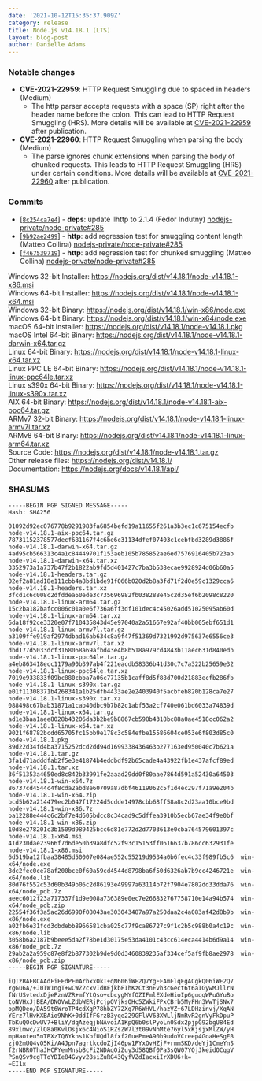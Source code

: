 ```yaml
---
date: '2021-10-12T15:35:37.909Z'
category: release
title: Node.js v14.18.1 (LTS)
layout: blog-post
author: Danielle Adams
---
```


### Notable changes

- **CVE-2021-22959**: HTTP Request Smuggling due to spaced in headers (Medium)
  - The http parser accepts requests with a space (SP) right after the header name before the colon. This can lead to HTTP Request Smuggling (HRS). More details will be available at [CVE-2021-22959](https://cve.mitre.org/cgi-bin/cvename.cgi?name=CVE-2021-22959) after publication.
- **CVE-2021-22960**: HTTP Request Smuggling when parsing the body (Medium)
  - The parse ignores chunk extensions when parsing the body of chunked requests. This leads to HTTP Request Smuggling (HRS) under certain conditions. More details will be available at [CVE-2021-22960](https://cve.mitre.org/cgi-bin/cvename.cgi?name=CVE-2021-22960) after publication.

### Commits

- [[`8c254ca7e4`](https://github.com/nodejs/node/commit/8c254ca7e4)] - **deps**: update llhttp to 2.1.4 (Fedor Indutny) [nodejs-private/node-private#285](https://github.com/nodejs-private/node-private/pull/285)
- [[`9b92ae2499`](https://github.com/nodejs/node/commit/9b92ae2499)] - **http**: add regression test for smuggling content length (Matteo Collina) [nodejs-private/node-private#285](https://github.com/nodejs-private/node-private/pull/285)
- [[`f467539719`](https://github.com/nodejs/node/commit/f467539719)] - **http**: add regression test for chunked smuggling (Matteo Collina) [nodejs-private/node-private#285](https://github.com/nodejs-private/node-private/pull/285)

Windows 32-bit Installer: https://nodejs.org/dist/v14.18.1/node-v14.18.1-x86.msi \
Windows 64-bit Installer: https://nodejs.org/dist/v14.18.1/node-v14.18.1-x64.msi \
Windows 32-bit Binary: https://nodejs.org/dist/v14.18.1/win-x86/node.exe \
Windows 64-bit Binary: https://nodejs.org/dist/v14.18.1/win-x64/node.exe \
macOS 64-bit Installer: https://nodejs.org/dist/v14.18.1/node-v14.18.1.pkg \
macOS Intel 64-bit Binary: https://nodejs.org/dist/v14.18.1/node-v14.18.1-darwin-x64.tar.gz \
Linux 64-bit Binary: https://nodejs.org/dist/v14.18.1/node-v14.18.1-linux-x64.tar.xz \
Linux PPC LE 64-bit Binary: https://nodejs.org/dist/v14.18.1/node-v14.18.1-linux-ppc64le.tar.xz \
Linux s390x 64-bit Binary: https://nodejs.org/dist/v14.18.1/node-v14.18.1-linux-s390x.tar.xz \
AIX 64-bit Binary: https://nodejs.org/dist/v14.18.1/node-v14.18.1-aix-ppc64.tar.gz \
ARMv7 32-bit Binary: https://nodejs.org/dist/v14.18.1/node-v14.18.1-linux-armv7l.tar.xz \
ARMv8 64-bit Binary: https://nodejs.org/dist/v14.18.1/node-v14.18.1-linux-arm64.tar.xz \
Source Code: https://nodejs.org/dist/v14.18.1/node-v14.18.1.tar.gz \
Other release files: https://nodejs.org/dist/v14.18.1/ \
Documentation: https://nodejs.org/docs/v14.18.1/api/

### SHASUMS

```
-----BEGIN PGP SIGNED MESSAGE-----
Hash: SHA256

01092d92ec076778b9291983fa6854befd19a11655f261a3b3ec1c675154ecfb  node-v14.18.1-aix-ppc64.tar.gz
78731152378577decf681167f4c6be6c31134dfef07403c1cebfbd3289d3886f  node-v14.18.1-darwin-x64.tar.gz
4ad95cb566313c4a1c84449701f153aeb105b785852ae6ed7576916405b723ab  node-v14.18.1-darwin-x64.tar.xz
3352973a1a737b47f2b1822ab9fd5d401427c7ba3b538ecae9928924d06b60a5  node-v14.18.1-headers.tar.gz
02ef2a81ad18e111cbb4a8bd1bde91f066b020d2b8a3fd71f2d0e59c1329cca6  node-v14.18.1-headers.tar.xz
3fcd1c6c008c2dfddea60ede3c735696982fb038288e45c2d35ef6b2098c8220  node-v14.18.1-linux-arm64.tar.gz
15c2ba182bafcc006c01a0e6f736a6ff3df101dec4c45026add51025095ab60d  node-v14.18.1-linux-arm64.tar.xz
6da18f92ce3320e07f710435843d45e97040a2a51667e92af40bb005ebf651d1  node-v14.18.1-linux-armv7l.tar.gz
a3109ffe919af2974dbad16ab634c8a9f47f51369d7321992d975637e6556ce3  node-v14.18.1-linux-armv7l.tar.xz
dbd177d5033dcf3168068a69afbd43e4b8b518a979cd4843b11aec631d840edb  node-v14.18.1-linux-ppc64le.tar.gz
a4eb863418ecc1179a90b397ab4f221eacdb58336b41d30c7c7a322b25659e32  node-v14.18.1-linux-ppc64le.tar.xz
7019e933833f09bc880cbba7a06c77135b1caff8d5f88d700d21883ecfb286fb  node-v14.18.1-linux-s390x.tar.gz
e01f11308371b4268341a1b25dfb4433ae2e2403940f5acbfeb820b128ca7e27  node-v14.18.1-linux-s390x.tar.xz
088498c67bab31871a1cab40dbc9b7b82c1abf53a2cf740e061bd6033a74839d  node-v14.18.1-linux-x64.tar.gz
ad1e3baa1aee8028b43206da3b2be9b8867cb598b4318bc88a0ae4518cc062a2  node-v14.18.1-linux-x64.tar.xz
9021f68782bcdd65705fc15bb9e178c3c584efbe15586604ce053e6f803d85c0  node-v14.18.1.pkg
89d22d34fd4ba3715252dcd2dd94d1699338436463b277163ed950040c7b621a  node-v14.18.1.tar.gz
3fa1d71adddfab2f5e3e41874b4eddbdf92b65cade4a43922fb1e437afcf89ed  node-v14.18.1.tar.xz
36f51353a4650ed8c842b33991fe2aaad29dd0f80aae7864d591a52430a64503  node-v14.18.1-win-x64.7z
86737cd4544c4f8cda2abd8e60709a87dbf46119062c5f1d4ec297f71a9e204b  node-v14.18.1-win-x64.zip
bcd5b62a214479ec2b047f17224d5cdde14978cbb68ff58a8c2d23aa10bce9bd  node-v14.18.1-win-x86.7z
ba12288e444c6c2bf7e4d605bdcc8c34cad9c5dffea3910b5ecb67ae34f9e0bf  node-v14.18.1-win-x86.zip
10d8e278201c3b1509d989425bcc6d81e772d2d7703613e0cba764579601397c  node-v14.18.1-x64.msi
41d230dae23966f7d6de50b39a8dfc52f93c15153ff0616637b786cc632931fe  node-v14.18.1-x86.msi
6d519ba12fbaa38485d50007e084ae552c55219d9534a0b6fec4c33f989fb5c6  win-x64/node.exe
8dc2fec0ce78af200bce0f60a59cd4544d8798ba6f50d6326ab7b9cc4246721e  win-x64/node.lib
80d76f552c53d60b349b06c2d86193e49997a63114b72f7904e7802dd33dda76  win-x64/node_pdb.7z
aeec6012f23a717337f1d9e008a736389e0ec7e266832767758710e14a94b574  win-x64/node_pdb.zip
22554f36f3a5ac26d6990f08043ae303043487a97a250daa2c4a083af42d8b9b  win-x86/node.exe
a02fb6e31fcd3cbdebb8966581cba025c77f9ca86727c9f1c2b5c988b0a4c19c  win-x86/node.lib
3058b6a2187b9beee5da2f78be1d30175e53da4101c43cc614eca4414b6d9a14  win-x86/node_pdb.7z
29ab2a2a959c87e8f2b877302b9de9d0d3460839235af334cef5af9fb8ae2978  win-x86/node_pdb.zip
-----BEGIN PGP SIGNATURE-----

iQIzBAEBCAAdFiEEdPEmArbxxOkT+qN606iWE2Q7YgEFAmFlqEgACgkQ06iWE2Q7
YgGu6A/+J0TW1ngT+wCWZ2cxvIdBEjkbFIhKzCt3nEvh3cGect6t6aIGywMJllrN
fNrUSvtedxDjePznVZR+mfYtQso+cbcygMYfQZIFmlEXdeHioIp6guqqWPuGYuBo
toNVHxJjBEA/DNOVwLZdbWERjPcjpOVjksOHc5ZWkiFPxCBrb5MyFHn3WwTjSNx7
opMQDeo/DA59t6WroTP4cdXqP78hbZY72Xg7R6WHVL/hazVZ+67LDHzinvj/XqAN
YErz7lHvKXBAio9NhK+0ddIfFGrzB3yqe229GFlVV63XWLljNmRvR2gnVyFkDpuP
TbKuQOcDwUV7+BliY/dqAzeqjbNAvoiA1KpQ6b0slPyoLn0Sdx2pjpG92bgU84Ed
89xlmwc/ZlQ8a0KvlOsjx6c4NioS1RZsZW7l3t09vNhMte76yl5xKjsjxMlZW/yH
mpHaoteu5nTBXzTQ6Ykns1KbfUQdl8fxf20uePmeA90h9udoVCreep4GoaHeSgEB
zj02mUQ4vO5Ki/A4Jpn7aqrtkcdoZjI46pw1PYxOvHZjF+rmmSKD/deYj1CmeYnS
f2rNBR0ThaJHCFYemMnsbBcFi2NDAqOiZuy3d58QBf0Pa3sQW07YOjJkeidOCqgV
PSnQSv9cgTToYDIe84Gvyv28siZuRG43QyfVZdIacxiIrXDU6+k=
=EI1x
-----END PGP SIGNATURE-----

```
